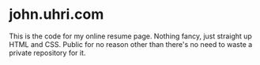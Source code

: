 # john.uhri.com

This is the code for my online resume page. Nothing fancy, just straight up HTML and CSS. Public for no reason other than there's no need to waste a private repository for it.
